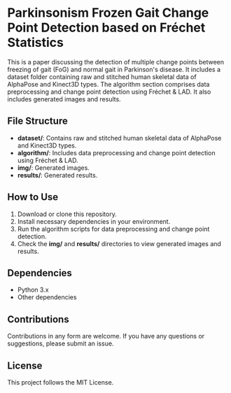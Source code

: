 # Parkinsonism Frozen Gait Change Point Detection based on Fréchet Statistics

This is a paper discussing the detection of multiple change points between freezing of gait (FoG) and normal gait in Parkinson's disease. It includes a dataset folder containing raw and stitched human skeletal data of AlphaPose and Kinect3D types. The algorithm section comprises data preprocessing and change point detection using Fréchet & LAD. It also includes generated images and results.

## File Structure
- **dataset/**: Contains raw and stitched human skeletal data of AlphaPose and Kinect3D types.
- **algorithm/**: Includes data preprocessing and change point detection using Fréchet & LAD.
- **img/**: Generated images.
- **results/**: Generated results.

## How to Use
1. Download or clone this repository.
2. Install necessary dependencies in your environment.
3. Run the algorithm scripts for data preprocessing and change point detection.
4. Check the **img/** and **results/** directories to view generated images and results.

## Dependencies
- Python 3.x
- Other dependencies

## Contributions
Contributions in any form are welcome. If you have any questions or suggestions, please submit an issue.

## License
This project follows the MIT License.